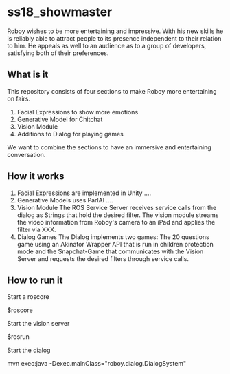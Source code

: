 # ss18_showmaster
Roboy wishes to be more entertaining and impressive. With his new skills he is reliably able to attract people to its presence independent to their relation to him.
He appeals as well to an audience as to a group of developers, satisfying both of their preferences.

## What is it
This repository consists of four sections to make Roboy more entertaining on fairs.
1. Facial Expressions to show more emotions
2. Generative Model for Chitchat
3. Vision Module
4. Additions to Dialog for playing games

We want to combine the sections to have an immersive and entertaining conversation.

## How it works
1. Facial Expressions
are implemented in Unity ....
2. Generative Models
uses ParlAI ....
3. Vision Module
The ROS Service Server receives service calls from the dialog as Strings that hold the desired filter.
The vision module streams the video information from Roboy's camera to an iPad and applies the filter via XXX.
4. Dialog Games
The Dialog implements two games: 
The 20 questions game using an Akinator Wrapper API that is run in children protection mode and 
the Snapchat-Game that communicates with the Vision Server and requests the desired filters through service calls.

## How to run it
Start a roscore

$roscore

Start the vision server

$rosrun <package> <module>
  
Start the dialog

mvn exec:java -Dexec.mainClass="roboy.dialog.DialogSystem"
